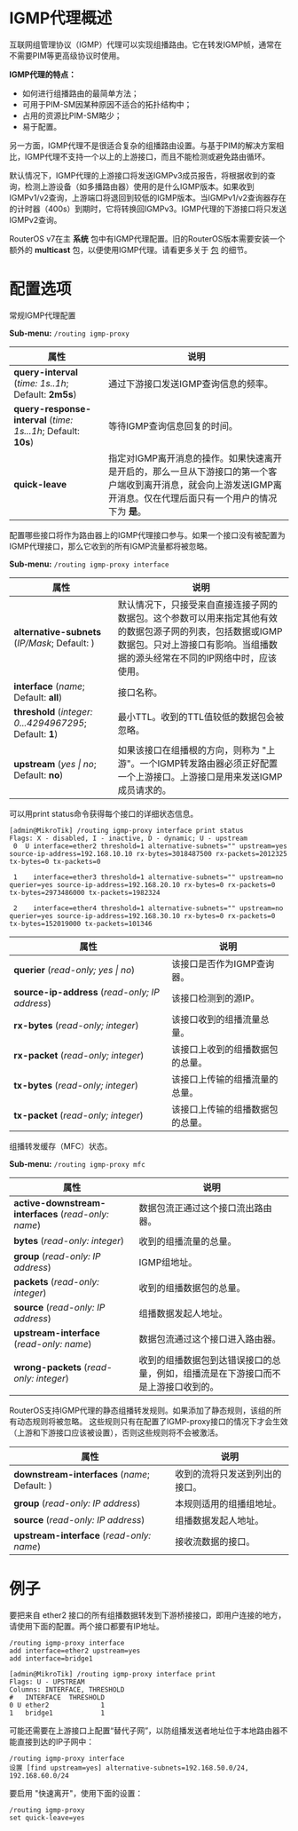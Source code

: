 # IGMP代理概述


互联网组管理协议（IGMP）代理可以实现组播路由。它在转发IGMP帧，通常在不需要PIM等更高级协议时使用。

**IGMP代理的特点：**

- 如何进行组播路由的最简单方法；
- 可用于PIM-SM因某种原因不适合的拓扑结构中；
- 占用的资源比PIM-SM略少；
- 易于配置。

另一方面，IGMP代理不是很适合复杂的组播路由设置。与基于PIM的解决方案相比，IGMP代理不支持一个以上的上游接口，而且不能检测或避免路由循环。

默认情况下，IGMP代理的上游接口将发送IGMPv3成员报告，将根据收到的查询，检测上游设备（如多播路由器）使用的是什么IGMP版本。如果收到IGMPv1/v2查询，上游端口将退回到较低的IGMP版本。当IGMPv1/v2查询器存在的计时器（400s）到期时，它将转换回IGMPv3。IGMP代理的下游接口将只发送IGMPv2查询。

RouterOS v7在主 **系统** 包中有IGMP代理配置。旧的RouterOS版本需要安装一个额外的 **multicast** 包，以便使用IGMP代理。请看更多关于 [包](https://help.mikrotik.com/docs/display/ROS/Packages) 的细节。

# 配置选项


常规IGMP代理配置

**Sub-menu:** `/routing igmp-proxy`

| 属性                                                            | 说明                                                                                                                                                                  |
| --------------------------------------------------------------- | --------------------------------------------------------------------------------------------------------------------------------------------------------------------- |
| **query-interval** (_time: 1s..1h_; Default: **2m5s**)          | 通过下游接口发送IGMP查询信息的频率。                                                                                                                                  |
| **query-response-interval** (_time: 1s...1h_; Default: **10s**) | 等待IGMP查询信息回复的时间。                                                                                                                                          |
| **quick-leave**                                                 | 指定对IGMP离开消息的操作。如果快速离开是开启的，那么一旦从下游接口的第一个客户端收到离开消息，就会向上游发送IGMP离开消息。仅在代理后面只有一个用户的情况下为 **是**。 |

配置哪些接口将作为路由器上的IGMP代理接口参与。如果一个接口没有被配置为IGMP代理接口，那么它收到的所有IGMP流量都将被忽略。

**Sub-menu:** `/routing igmp-proxy interface`

| 属性                                                                               | 说明                                                                                                                                                                                       |
| ---------------------------------------------------------------------------------- | ------------------------------------------------------------------------------------------------------------------------------------------------------------------------------------------ |
| **alternative-subnets** (_IP/Mask_; Default: )                                     | 默认情况下，只接受来自直接连接子网的数据包。这个参数可以用来指定其他有效的数据包源子网的列表，包括数据或IGMP数据包。只对上游接口有影响。当组播数据的源头经常在不同的IP网络中时，应该使用。 |
| **interface** (_name_; Default: **all**)                                           | 接口名称。                                                                                                                                                                                 |
| **threshold** (_integer: 0...4294967295_; Default: **1**)                          | 最小TTL。收到的TTL值较低的数据包会被忽略。                                                                                                                                                 |
| **upstream** (_yes                                        \| no_; Default: **no**) | 如果该接口在组播根的方向，则称为 "上游"。一个IGMP转发路由器必须正好配置一个上游接口。上游接口是用来发送IGMP成员请求的。                                                                    |

可以用print status命令获得每个接口的详细状态信息。

```shell
[admin@MikroTik] /routing igmp-proxy interface print status
Flags: X - disabled, I - inactive, D - dynamic; U - upstream
 0  U interface=ether2 threshold=1 alternative-subnets="" upstream=yes source-ip-address=192.168.10.10 rx-bytes=3018487500 rx-packets=2012325 tx-bytes=0 tx-packets=0
 
 1    interface=ether3 threshold=1 alternative-subnets="" upstream=no querier=yes source-ip-address=192.168.20.10 rx-bytes=0 rx-packets=0 tx-bytes=2973486000 tx-packets=1982324
 
 2    interface=ether4 threshold=1 alternative-subnets="" upstream=no querier=yes source-ip-address=192.168.30.10 rx-bytes=0 rx-packets=0 tx-bytes=152019000 tx-packets=101346
```

| 属性                                            | 说明                             |
| ----------------------------------------------- | -------------------------------- |
| **querier** (_read-only; yes \| no_)            | 该接口是否作为IGMP查询器。       |
| **source-ip-address** (_read-only; IP address_) | 该接口检测到的源IP。             |
| **rx-bytes** (_read-only; integer_)             | 该接口收到的组播流量总量。       |
| **rx-packet** (_read-only; integer_)            | 该接口上收到的组播数据包的总量。 |
| **tx-bytes** (_read-only; integer_)             | 该接口上传输的组播流量的总量。   |
| **tx-packet** (_read-only; integer_)            | 该接口上传输的组播数据包的总量。 |

组播转发缓存（MFC）状态。

**Sub-menu:** `/routing igmp-proxy mfc`

| 属性                                                 | 说明                                                                               |
| ---------------------------------------------------- | ---------------------------------------------------------------------------------- |
| **active-downstream-interfaces** (_read-only: name_) | 数据包流正通过这个接口流出路由器。                                                 |
| **bytes** (_read-only: integer_)                     | 收到的组播流量的总量。                                                             |
| **group** (_read-only: IP address_)                  | IGMP组地址。                                                                       |
| **packets** (_read-only: integer_)                   | 收到的组播数据包的总量。                                                           |
| **source** (_read-only: IP address_)                 | 组播数据发起人地址。                                                               |
| **upstream-interface** (_read-only: name_)           | 数据包流通过这个接口进入路由器。                                                   |
| **wrong-packets** (_read-only: integer_)             | 收到的组播数据包到达错误接口的总量，例如，组播流是在下游接口而不是上游接口收到的。 |

RouterOS支持IGMP代理的静态组播转发规则。如果添加了静态规则，该组的所有动态规则将被忽略。 这些规则只有在配置了IGMP-proxy接口的情况下才会生效（上游和下游接口应该被设置），否则这些规则将不会被激活。

| 属性                                          | 说明                           |
| --------------------------------------------- | ------------------------------ |
| **downstream-interfaces** (_name_; Default: ) | 收到的流将只发送到列出的接口。 |
| **group** (_read-only: IP address_)           | 本规则适用的组播组地址。       |
| **source** (_read-only: IP address_)          | 组播数据发起人地址。           |
| **upstream-interface** (_read-only: name_)    | 接收流数据的接口。             |

# 例子


要把来自 ether2 接口的所有组播数据转发到下游桥接接口，即用户连接的地方，请使用下面的配置。两个接口都要有IP地址。

```shell
/routing igmp-proxy interface
add interface=ether2 upstream=yes
add interface=bridge1
 
[admin@MikroTik] /routing igmp-proxy interface print
Flags: U - UPSTREAM
Columns: INTERFACE, THRESHOLD
#   INTERFACE  THRESHOLD
0 U ether2             1
1   bridge1            1
```

可能还需要在上游接口上配置“替代子网”，以防组播发送者地址位于本地路由器不能直接到达的IP子网中：

```shell
/routing igmp-proxy interface
设置 [find upstream=yes] alternative-subnets=192.168.50.0/24, 192.168.60.0/24
```

要启用 "快速离开"，使用下面的设置：

```shell
/routing igmp-proxy
set quick-leave=yes
```